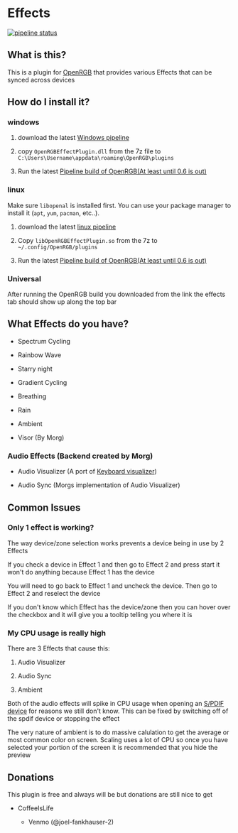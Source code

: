# Effects

[![pipeline status](https://gitlab.com/OpenRGBDevelopers/OpenRGBEffectPlugin/badges/master/pipeline.svg)](https://gitlab.com/OpenRGBDevelopers/OpenRGBEffectPlugin/-/commits/master)

## What is this?

This is a plugin for [OpenRGB](https://gitlab.com/CalcProgrammer1/OpenRGB) that provides various Effects that can be synced across devices

## How do I install it?

### **windows**

1. download the latest [Windows pipeline](https://gitlab.com/OpenRGBDevelopers/OpenRGBEffectPlugin/-/jobs/artifacts/master/download?job=Windows%2064)

2. copy ``OpenRGBEffectPlugin.dll`` from the 7z file to  ``C:\Users\Username\appdata\roaming\OpenRGB\plugins``

3. Run the latest [Pipeline build of OpenRGB(At least until 0.6 is out)](https://gitlab.com/Calcprogrammer1/OpenRGB/-/jobs/artifacts/master/download?job=Windows%2064)

### **linux**

Make sure `libopenal` is installed first. You can use your package manager to install it (`apt`, `yum`, `pacman`, etc..).

1. download the latest [linux pipeline](https://gitlab.com/OpenRGBDevelopers/OpenRGBEffectPlugin/-/jobs/artifacts/master/download?job=Linux%2064)

2. Copy ``libOpenRGBEffectPlugin.so`` from the 7z to ``~/.config/OpenRGB/plugins``

3. Run the latest [Pipeline build of OpenRGB(At least until 0.6 is out)](https://gitlab.com/Calcprogrammer1/OpenRGB/-/jobs/artifacts/master/download?job=Linux%2064%20AppImage)

### **Universal**

After running the OpenRGB build you downloaded from the link the effects tab should show up along the top bar

## What Effects do you have?

* Spectrum Cycling

* Rainbow Wave

* Starry night

* Gradient Cycling

* Breathing

* Rain

* Ambient

* Visor (By Morg)

### Audio Effects (Backend created by Morg)

* Audio Visualizer (A port of [Keyboard visualizer](https://gitlab.com/CalcProgrammer1/KeyboardVisualizer))

* Audio Sync (Morgs implementation of Audio Visualizer)

## Common Issues

### Only 1 effect is working?

The way device/zone selection works prevents a device being in use by 2 Effects

If you check a device in Effect 1 and then go to Effect 2 and press start it won't do anything because Effect 1 has the device

You will need to go back to Effect 1 and uncheck the device. Then go to Effect 2 and reselect the device

If you don't know which Effect has the device/zone then you can hover over the checkbox and it will give you a tooltip telling you where it is

### My CPU usage is really high

There are 3 Effects that cause this:

1. Audio Visualizer

2. Audio Sync

3. Ambient

Both of the audio effects will spike in CPU usage when opening an [S/PDIF device](https://en.wikipedia.org/wiki/S/PDIF) for reasons we still don't know. This can be fixed by switching off of the spdif device or stopping the effect

The very nature of ambient is to do massive calulation to get the average or most common color on screen. Scaling uses a lot of CPU so once you have selected your portion of the screen it is recommended that you hide the preview

## Donations

This plugin is free and always will be but donations are still nice to get

* CoffeeIsLife

  * Venmo (@joel-fankhauser-2)
